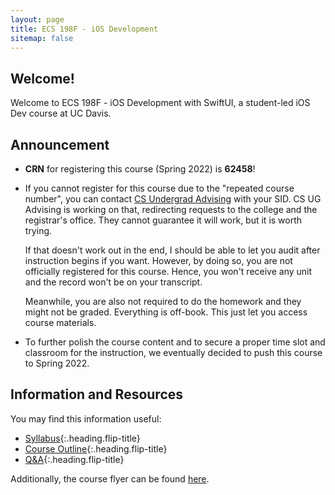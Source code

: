 ```yaml
---
layout: page
title: ECS 198F - iOS Development
sitemap: false
---
```


## Welcome!

Welcome to ECS 198F - iOS Development with SwiftUI, a student-led iOS Dev course at UC Davis.

## Announcement

- **CRN** for registering this course (Spring 2022) is **62458**!

- If you cannot register for this course due to the "repeated course number", you can contact [CS Undergrad Advising](mailto:csugadvising@ucdavis.edu) with your SID. CS UG Advising is working on that, redirecting requests to the college and the registrar's office. They cannot guarantee it will work, but it is worth trying.

  If that doesn't work out in the end, I should be able to let you audit after instruction begins if you want. However, by doing so, you are not officially registered for this course. Hence, you won't receive any unit and the record won't be on your transcript.

  Meanwhile, you are also not required to do the homework and they might not be graded. Everything is off-book. This just let you access course materials.

- To further polish the course content and to secure a proper time slot and classroom for the instruction, we eventually decided to push this course to Spring 2022.



## Information and Resources

You may find this information useful:

- [Syllabus]{:.heading.flip-title}
- [Course Outline]{:.heading.flip-title}
- [Q&A]{:.heading.flip-title}


Additionally, the course flyer can be found [here](/assets/static/ecs198f003-ios-flyer-spring-2022.pdf).



[Syllabus]: syllabus
[Course Outline]: outline
[Q&A]: qna
